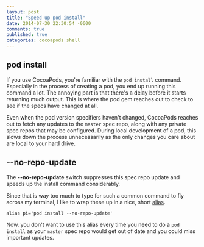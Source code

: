 ```yaml
---
layout: post
title: "Speed up pod install"
date: 2014-07-30 22:30:54 -0600
comments: true
published: true
categories: cocoapods shell
---
```


## pod install

If you use CocoaPods, you're familiar with the `pod install` command. Especially in the process of creating a pod, you end up running this command a lot. The annoying part is that there's a delay before it starts returning much output. This is where the pod gem reaches out to check to see if the specs have changed at all.

Even when the pod version specifiers haven't changed, CocoaPods reaches out to fetch any updates to the `master` spec repo, along with any private spec repos that may be configured. During local development of a pod, this slows down the process unnecessarily as the only changes you care about are local to your hard drive.

<!-- more -->

## --no-repo-update

The **--no-repo-update** switch suppresses this spec repo update and speeds up the install command considerably.

Since that is way too much to type for such a common command to fly across my terminal, I like to wrap these up in a nice, short [alias](https://github.com/phatblat/dotfiles/blob/master/.dotfiles/shell/alias.zsh#L31).

```
alias pi='pod install --no-repo-update'
```

Now, you don't want to use this alias every time you need to do a `pod install` as your `master` spec repo would get out of date and you could miss important updates.



